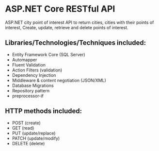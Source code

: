 # ASP.NET Core RESTful API

ASP.NET city point of interest API to return cities, cities with their points of interest, Create, update, retrieve and delete points of interest.

## Libraries/Technologies/Techniques included:
- Entity Framework Core (SQL Server)
- Automapper
- Fluent Validation
- Action Filters (validation)
- Dependency Injection
- Middleware & content negotiation (JSON/XML)
- Database Migrations
- Repository pattern
- preprocessor-if

## HTTP methods included:
- POST (create)
- GET (read)
- PUT (update/replace)
- PATCH (update/modify)
- DELETE (delete)
